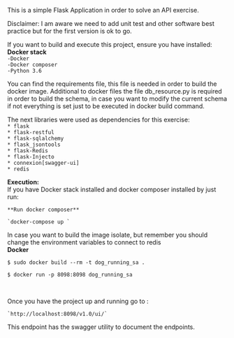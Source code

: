 This is a simple Flask Application in order to solve an API exercise.

Disclaimer: I am aware we need to add unit test and other software best practice but for the first version is ok to go.

If you want to build and execute this project, ensure you have installed:
<br>
**Docker stack**
<br>
	`-Docker`
<br>
	`-Docker composer`
<br>
	`-Python 3.6`

You can find the requirements file, this file is needed in order to build the docker image.
Additional to docker files the file db_resource.py is required in order to build the schema, in case you want to modify the current schema if not everything is set just to be executed in docker build command.

The next libraries were used as dependencies for this exercise:
<br>
	`* flask`
<br>
	`* flask-restful`
<br>
	`* flask-sqlalchemy`
<br>
	`* flask_jsontools`
<br>
	`* flask-Redis`
<br>
	`* flask-Injecto`
<br>
	`* connexion[swagger-ui]`
<br>
	`* redis`
	

**Execution:**
<br>
If you have Docker stack installed and docker composer installed by just run:

	**Run docker composer**

	`docker-compose up `

In case you want to build the image isolate, but remember you should change the environment variables to connect to redis
<br>
**Docker**

`$ sudo docker build --rm -t dog_running_sa .`

`$ docker run -p 8098:8098 dog_running_sa `

<br>


Once you have the project up and running go to :

	`http://localhost:8098/v1.0/ui/`

 This endpoint has the swagger utility to document the endpoints.

